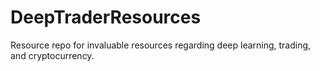 # DeepTraderResources
Resource repo for invaluable resources regarding deep learning, trading, and cryptocurrency.
